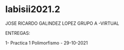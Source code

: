 # labisii2021.2

JOSE RICARDO GALINDEZ LOPEZ
GRUPO A -VIRTUAL

ENTREGAS:

1- Practica 1 Polimorfismo - 29-10-2021